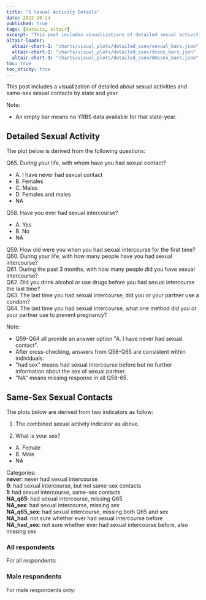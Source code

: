 ```yaml
---
title: "5 Sexual Activity Details"
date: 2022-10-24
published: true
tags: [dataviz, altair]
excerpt: "This post includes visualizations of detailed sexual activities and same-sex sexual contacts by state and year."
altair-loader:
  altair-chart-1: "charts/visual_plots/detailed_ssex/sexual_bars.json"
  altair-chart-2: "charts/visual_plots/detailed_ssex/dssex_bars.json"
  altair-chart-3: "charts/visual_plots/detailed_ssex/dmssex_bars.json"
toc: true
toc_sticky: true
---
```


This post includes a visualization of detailed about sexual activities and same-sex sexual contacts by state and year.

Note:
- An empty bar means no YRBS data available for that state-year.

## Detailed Sexual Activity

The plot below is derived from the following questions:

Q65. During your life, with whom have you had sexual contact?
- A. I have never had sexual contact
- B. Females
- C. Males
- D. Females and males
- NA

Q58. Have you ever had sexual intercourse?
- A. Yes
- B. No
- NA

Q59. How old were you when you had sexual intercourse for the first time? \
Q60. During your life, with how many people have you had sexual intercourse? \
Q61. During the past 3 months, with how many people did you have sexual intercourse? \
Q62. Did you drink alcohol or use drugs before you had sexual intercourse the last time? \
Q63. The last time you had sexual intercourse, did you or your partner use a condom? \
Q64. The last time you had sexual intercourse, what one method did you or your partner use to prevent pregnancy?

Note: 
- Q59-Q64 all provide an answer option "A. I have never had sexual contact". 
- After cross-checking, answers from Q58-Q65 are consistent within individuals.
- "had sex" means had sexual intercourse before but no further information about the sex of sexual partner.
- "NA" means missing response in all Q58-65.

<div id="altair-chart-1"></div>

## Same-Sex Sexual Contacts

The plots below are derived from two indicators as follow:

1. The combined sexual activity indicator as above.

2. What is your sex?
- A. Female
- B. Male
- NA

Categories: \
**never**: never had sexual intercourse \
**0**: had sexual intercourse, but not same-sex contacts \
**1**: had sexual intercourse, same-sex contacts \
**NA_q65**: had sexual intercourse, missing Q65 \
**NA_sex**: had sexual intercourse, missing sex \
**NA_q65_sex**: had sexual intercourse, missing both Q65 and sex \
**NA_had**: not sure whether ever had sexual intercourse before \
**NA_had_sex**: not sure whether ever had sexual intercourse before, also missing sex

### All respondents

For all respondents:

<div id="altair-chart-2"></div>

### Male respondents

For male respondents only:

<div id="altair-chart-3"></div>
